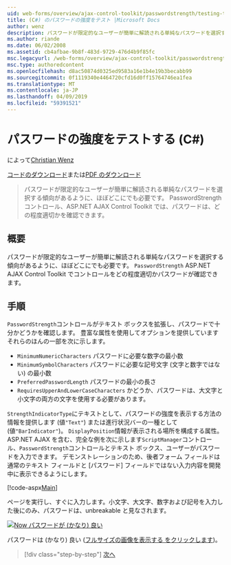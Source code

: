```yaml
---
uid: web-forms/overview/ajax-control-toolkit/passwordstrength/testing-the-strength-of-a-password-cs
title: (C#) のパスワードの強度をテスト |Microsoft Docs
author: wenz
description: パスワードが限定的なユーザーが簡単に解読される単純なパスワードを選択する傾向があるように、ほぼどこにでも必要です。 ASP で PasswordStrength コントロール。N..
ms.author: riande
ms.date: 06/02/2008
ms.assetid: cb4afbae-9b8f-483d-9729-476d4b9f85fc
msc.legacyurl: /web-forms/overview/ajax-control-toolkit/passwordstrength/testing-the-strength-of-a-password-cs
msc.type: authoredcontent
ms.openlocfilehash: d8ac50874d0325ed9583a16e1b4e19b3becabb99
ms.sourcegitcommit: 0f1119340e4464720cfd16d0ff15764746ea1fea
ms.translationtype: MT
ms.contentlocale: ja-JP
ms.lasthandoff: 04/09/2019
ms.locfileid: "59391521"
---
```

# <a name="testing-the-strength-of-a-password-c"></a>パスワードの強度をテストする (C#)

によって[Christian Wenz](https://github.com/wenz)

[コードのダウンロード](http://download.microsoft.com/download/9/3/f/93f8daea-bebd-4821-833b-95205389c7d0/PasswordStrength0.cs.zip)または[PDF のダウンロード](http://download.microsoft.com/download/2/d/c/2dc10e34-6983-41d4-9c08-f78f5387d32b/passwordstrength0CS.pdf)

> パスワードが限定的なユーザーが簡単に解読される単純なパスワードを選択する傾向があるように、ほぼどこにでも必要です。 PasswordStrength コントロール、ASP.NET AJAX Control Toolkit では、パスワードは、どの程度適切かを確認できます。


## <a name="overview"></a>概要

パスワードが限定的なユーザーが簡単に解読される単純なパスワードを選択する傾向があるように、ほぼどこにでも必要です。 `PasswordStrength` ASP.NET AJAX Control Toolkit でコントロールをどの程度適切かパスワードが確認できます。

## <a name="steps"></a>手順

`PasswordStrength`コントロールがテキスト ボックスを拡張し、パスワードで十分かどうかを確認します。 豊富な属性を使用してオプションを提供していますそれらのほんの一部を次に示します。

- `MinimumNumericCharacters` パスワードに必要な数字の最小数
- `MinimumSymbolCharacters` パスワードに必要な記号文字 (文字と数字ではない) の最小数
- `PreferredPasswordLength` パスワードの最小の長さ
- `RequiresUpperAndLowerCaseCharacters` かどうか、パスワードは、大文字と小文字の両方の文字を使用する必要があります。

`StrengthIndicatorType`にテキストとして、パスワードの強度を表示する方法の情報を提供します (値`"Text"`) または進行状況バーの一種として (値`"BarIndicator"`)。 `DisplayPosition`情報が表示される場所を構成する属性。 ASP.NET AJAX を含む、完全な例を次に示します`ScriptManager`コントロール、`PasswordStrength`コントロールとテキスト ボックス、ユーザーがパスワードを入力できます。 デモンストレーションのため、後者フォーム フィールドは通常のテキスト フィールドと [パスワード] フィールドではない入力内容を開発中に表示できるようにします。

[!code-aspx[Main](testing-the-strength-of-a-password-cs/samples/sample1.aspx)]

ページを実行し、すぐに入力します。小文字、大文字、数字および記号を入力した後にのみ、パスワードは、unbreakable と見なされます。


[![Now パスワードが (かなり) 良い](testing-the-strength-of-a-password-cs/_static/image2.png)](testing-the-strength-of-a-password-cs/_static/image1.png)

パスワードは (かなり) 良い ([フルサイズの画像を表示する をクリックします](testing-the-strength-of-a-password-cs/_static/image3.png))。

> [!div class="step-by-step"]
> [次へ](testing-the-strength-of-a-password-vb.md)
